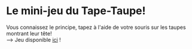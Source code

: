 # Le mini-jeu du Tape-Taupe!

Vous connaissez le principe, tapez à l'aide de votre souris sur les taupes montrant leur tête! <br>
--> Jeu disponible [ici](https://vavart.github.io/tape-taupe/) !
